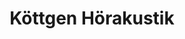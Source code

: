 ---
title: "Köttgen Hörakustik"
url: /kerpen/koettgen-hoerakustik-rathausstrasse/
shop: Hörgeräte
---